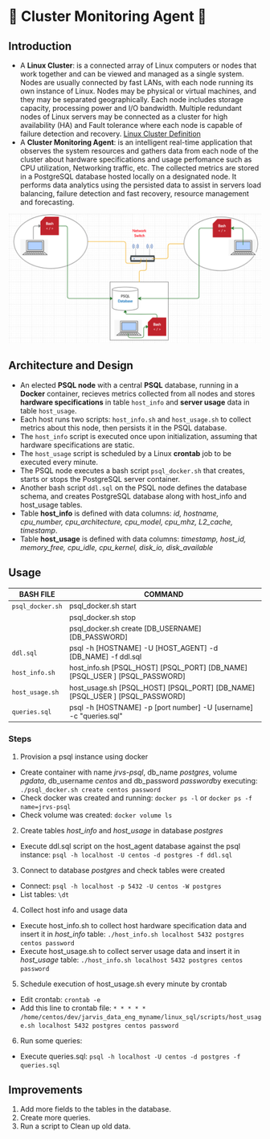 # :microscope: Cluster Monitoring Agent :telescope:
## Introduction
- A **Linux Cluster**: is a connected array of Linux computers or nodes that work together and can be viewed and managed as a single system. Nodes are usually connected by fast LANs, with each node running its own instance of Linux. Nodes may be physical or virtual machines, and they may be separated geographically. Each node includes storage capacity, processing power and I/O bandwidth. Multiple redundant nodes of Linux servers may be connected as a cluster for high availability (HA) and Fault tolerance where each node is capable of failure detection and recovery.
[Linux Cluster Definition](https://susedefines.suse.com/definition/linux-cluster/)
- A **Cluster Monitoring Agent**: is an intelligent real-time application that observes the system resources and gathers data from each node of the cluster about hardware specifications and usage perfomance such as CPU utilization, Networking traffic, etc. The collected metrics are stored in a PostgreSQL database hosted locally on a designated node. It performs data analytics using the persisted data to assist in servers load balancing, failure detection and fast recovery, resource management and forecasting.

![Monitoring agent](./assets/monitor_agent.png "Monitoring Agent")
## Architecture and Design
- An elected **PSQL node** with a central **PSQL** database, running in a **Docker** container, recieves metrics collected from all nodes and stores **hardware specifications** in table `host_info` and **server usage** data in table `host_usage`.
- Each host runs two scripts: `host_info.sh` and `host_usage.sh` to collect metrics about this node, then persists it in the PSQL database.
- The `host_info` script is executed once upon initialization, assuming that hardware specifications are static.
- The `host_usage` script is scheduled by a Linux **crontab** job to be executed every minute.
- The PSQL node executes a bash script `psql_docker.sh` that creates, starts or stops the PostgreSQL server container.
- Another bash script `ddl.sql` on the PSQL node defines the database schema, and creates PostgreSQL database along with host_info and host_usage tables.
- Table **host_info** is defined with data columns: 
*id, hostname, cpu_number, cpu_architecture, cpu_model, cpu_mhz, L2_cache, timestamp*.
- Table **host_usage** is defined with data columns:
*timestamp, host_id, memory_free, cpu_idle, cpu_kernel, disk_io, disk_available*
## Usage

| BASH FILE | COMMAND |
| --------- | ------- |
| `psql_docker.sh` | psql_docker.sh start |
|                  | psql_docker.sh stop |
|                  | psql_docker.sh create [DB_USERNAME][DB_PASSWORD]
| `ddl.sql` | psql -h [HOSTNAME] -U [HOST_AGENT] -d  [DB_NAME] -f ddl.sql |
| `host_info.sh` | host_info.sh [PSQL_HOST] [PSQL_PORT] [DB_NAME] [PSQL_USER ] [PSQL_PASSWORD] |
| `host_usage.sh` | host_usage.sh  [PSQL_HOST] [PSQL_PORT] [DB_NAME] [PSQL_USER ] [PSQL_PASSWORD]|
| `queries.sql` | psql -h [HOSTNAME] -p [port number] -U [username] -c "queries.sql" |


### Steps
1. Provision a psql instance using docker
  - Create container with name *jrvs-psql*, db_name *postgres*, volume *pgdata*, db_username *centos* and db_password *password*by executing: 
`./psql_docker.sh create centos password`
  - Check docker was created and running: 
`docker ps -l`      or      `docker ps -f name=jrvs-psql`
  - Check volume was created: 
`docker volume ls`

2. Create tables *host_info* and *host_usage* in database *postgres*
  - Execute ddl.sql script on the host_agent database against the psql instance: 
`psql -h localhost -U centos -d postgres -f ddl.sql`

3. Connect to database *postgres* and check tables were created
  - Connect: 
`psql -h localhost -p 5432 -U centos -W postgres`
  - List tables: 
`\dt`

4. Collect host info and usage data
  - Execute host_info.sh to collect host hardware specification data and insert it in *host_info* table: 
`./host_info.sh localhost 5432 postgres centos password`
  - Execute host_usage.sh to collect server usage data and insert it in *host_usage* table: 
`./host_info.sh localhost 5432 postgres centos password`

5. Schedule execution of host_usage.sh every minute by crontab
  - Edit crontab: 
`crontab -e`
  - Add this line to crontab file:
`* * * * * /home/centos/dev/jarvis_data_eng_myname/linux_sql/scripts/host_usage.sh localhost 5432 postgres centos password`

6. Run some queries:
  - Execute queries.sql: 
`psql -h localhost -U centos -d postgres -f queries.sql`

## Improvements
1. Add more fields to the tables in the database.
2. Create more queries.
3. Run a script to Clean up old data.
